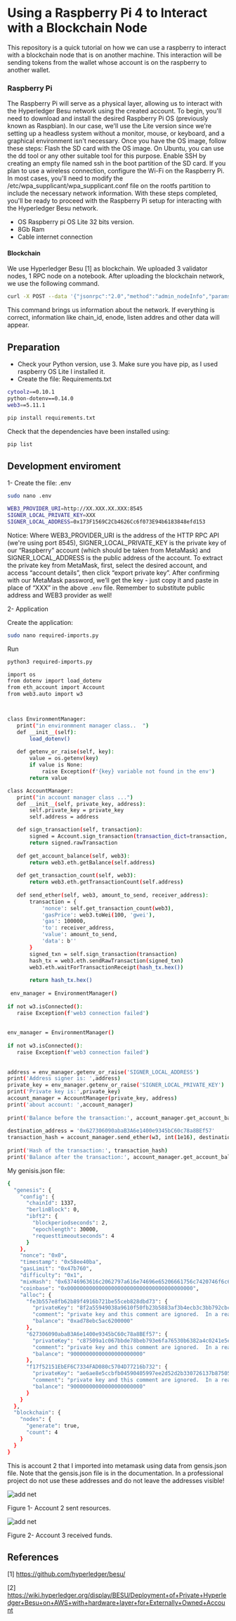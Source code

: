 # Using a Raspberry Pi 4 to Interact with a Blockchain Node

This repository is a quick tutorial on how we can use a raspberry to interact with a blockchain node that is on another machine. This interaction will be sending tokens from the wallet whose account is on the raspberry to another wallet.


### Raspberry Pi
The Raspberry Pi will serve as a physical layer, allowing us to interact with the Hyperledger Besu network using the created account. To begin, you'll need to download and install the desired Raspberry Pi OS (previously known as Raspbian). In our case, we'll use the Lite version since we're setting up a headless system without a monitor, mouse, or keyboard, and a graphical environment isn't necessary. Once you have the OS image, follow these steps:
Flash the SD card with the OS image. On Ubuntu, you can use the dd tool or any other suitable tool for this purpose. Enable SSH by creating an empty file named ssh in the boot partition of the SD card. If you plan to use a wireless connection, configure the Wi-Fi on the Raspberry Pi. In most cases, you'll need to modify the /etc/wpa_supplicant/wpa_supplicant.conf file on the rootfs partition to include the necessary network information. With these steps completed, you'll be ready to proceed with the Raspberry Pi setup for interacting with the Hyperledger Besu network.

- OS Raspberry pi OS Lite 32 bits version.
- 8Gb Ram
- Cable internet connection

#### Blockchain

We use Hyperledger Besu [1] as blockchain. We uploaded 3 validator nodes, 1 RPC node on a notebook. After uploading the blockchain network, we use the following command.

```sh
curl -X POST --data '{"jsonrpc":"2.0","method":"admin_nodeInfo","params":[],"id":1}' 127.0.0.1:8545
```
This command brings us information about the network. If everything is correct, information like chain_id, enode, listen addres and other data will appear.


## Preparation
- Check your Python version, use 3. Make sure you have pip, as I used raspberry OS Lite I installed it.
- Create the file: Requirements.txt
```sh
cytoolz==0.10.1
python-dotenv==0.14.0
web3==5.11.1
```
```sh
pip install requirements.txt
```
Check that the dependencies have been installed using:
```sh
pip list
```
## Development enviroment

1- Create the file: .env
```sh
sudo nano .env
```
```sh
WEB3_PROVIDER_URI=http://XX.XXX.XX.XXX:8545
SIGNER_LOCAL_PRIVATE_KEY=XXX
SIGNER_LOCAL_ADDRESS=0x173F1569C2Cb4626Cc6f073E94b6183848efd153
```

Notice: Where WEB3_PROVIDER_URI is the address of the HTTP RPC API (we're using port 8545), SIGNER_LOCAL_PRIVATE_KEY is the private key of our “Raspberry” account (which should be taken from MetaMask) and SIGNER_LOCAL_ADDRESS is the public address of the account. To extract the private key from MetaMask, first, select the desired account, and access “account details”, then click “export private key”. After confirming with our MetaMask password, we’ll get the key - just copy it and paste in place of “XXX” in the above `.env` file. 
Remember to substitute public address and WEB3 provider as well!

2- Application

Create the application:
```sh
sudo nano required-imports.py
```
Run
```sh
python3 required-imports.py 
```
```sh
import os
from dotenv import load_dotenv
from eth_account import Account
from web3.auto import w3



class EnvironmentManager:
   print("in environmnent manager class..  ")
   def __init__(self):
       load_dotenv()
  
   def getenv_or_raise(self, key):
       value = os.getenv(key)
       if value is None:
           raise Exception(f'{key} variable not found in the env')
       return value

class AccountManager:
   print("in account manager class ...")
   def __init__(self, private_key, address):
       self.private_key = private_key
       self.address = address

   def sign_transaction(self, transaction):
       signed = Account.sign_transaction(transaction_dict=transaction, private_key=self.private_key)
       return signed.rawTransaction
   
   def get_account_balance(self, web3):
       return web3.eth.getBalance(self.address)
  
   def get_transaction_count(self, web3):
       return web3.eth.getTransactionCount(self.address)
  
   def send_ether(self, web3, amount_to_send, receiver_address):
       transaction = {
           'nonce': self.get_transaction_count(web3),
           'gasPrice': web3.toWei(100, 'gwei'),
           'gas': 100000,
           'to': receiver_address,
           'value': amount_to_send,
           'data': b''
       }
       signed_txn = self.sign_transaction(transaction)
       hash_tx = web3.eth.sendRawTransaction(signed_txn)
       web3.eth.waitForTransactionReceipt(hash_tx.hex())
  
       return hash_tx.hex()
 
 env_manager = EnvironmentManager()
  
if not w3.isConnected():
   raise Exception(f'web3 connection failed')
  
  
env_manager = EnvironmentManager()
  
if not w3.isConnected():
   raise Exception(f'web3 connection failed')
  
  
address = env_manager.getenv_or_raise('SIGNER_LOCAL_ADDRESS')
print('Address signer is: ',address)
private_key = env_manager.getenv_or_raise('SIGNER_LOCAL_PRIVATE_KEY')
print('Private key is:',private_key)
account_manager = AccountManager(private_key, address)
print('about account: ',account_manager)
  
print('Balance before the transaction:', account_manager.get_account_balance(w3))
  
destination_address = '0x627306090abaB3A6e1400e9345bC60c78a8BEf57'
transaction_hash = account_manager.send_ether(w3, int(1e16), destination_address)
  
print('Hash of the transaction:', transaction_hash)
print('Balance after the transaction:', account_manager.get_account_balance(w3))
```


My genisis.json file:
```sh
{
  "genesis": {
    "config": {
      "chainId": 1337,
      "berlinBlock": 0,
      "ibft2": {
        "blockperiodseconds": 2,
        "epochlength": 30000,
        "requesttimeoutseconds": 4
      }
    },
    "nonce": "0x0",
    "timestamp": "0x58ee40ba",
    "gasLimit": "0x47b760",
    "difficulty": "0x1",
    "mixHash": "0x63746963616c2062797a616e74696e65206661756c7420746f6c6572616e6365",
    "coinbase": "0x0000000000000000000000000000000000000000",
    "alloc": {
      "fe3b557e8fb62b89f4916b721be55ceb828dbd73": {
        "privateKey": "8f2a55949038a9610f50fb23b5883af3b4ecb3c3bb792cbcefbd1542c692be63",
        "comment": "private key and this comment are ignored.  In a real chain, the private key should NOT be stored",
        "balance": "0xad78ebc5ac6200000"
      },
      "627306090abaB3A6e1400e9345bC60c78a8BEf57": {
        "privateKey": "c87509a1c067bbde78beb793e6fa76530b6382a4c0241e5e4a9ec0a0f44dc0d3",
        "comment": "private key and this comment are ignored.  In a real chain, the private key should NOT be stored",
        "balance": "90000000000000000000000"
      },
      "f17f52151EbEF6C7334FAD080c5704D77216b732": {
        "privateKey": "ae6ae8e5ccbfb04590405997ee2d52d2b330726137b875053c36d94e974d162f",
        "comment": "private key and this comment are ignored.  In a real chain, the private key should NOT be stored",
        "balance": "90000000000000000000000"
      }
    }
  },
  "blockchain": {
    "nodes": {
      "generate": true,
      "count": 4
    }
  }
}
```

This is account 2 that I imported into metamask using data from gensis.json file. Note that the gensis.json file is in the documentation. In a professional project do not use these addresses and do not leave the addresses visible!

![add net](/images/account2.jpg)


Figure 1- Account 2 sent resources.

![add net](/images/account3.jpg)


Figure 2- Account 3 received funds.



## References
[1] https://github.com/hyperledger/besu/

[2] https://wiki.hyperledger.org/display/BESU/Deployment+of+Private+Hyperledger+Besu+on+AWS+with+hardware+layer+for+Externally+Owned+Account


